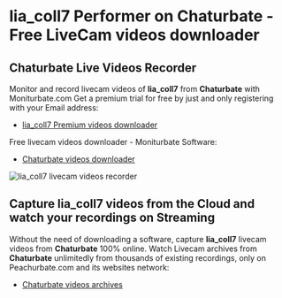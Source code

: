 # lia_coll7 Performer on Chaturbate - Free LiveCam videos downloader

## Chaturbate Live Videos Recorder

Monitor and record livecam videos of **lia_coll7** from **Chaturbate** with Moniturbate.com
Get a premium trial for free by just and only registering with your Email address:
* [lia_coll7 Premium videos downloader](https://moniturbate.com/request-demo-licence-key.html)

Free livecam videos downloader - Moniturbate Software:
* [Chaturbate videos downloader](https://moniturbate.com/moniturbate-download-software.html)

![lia_coll7 livecam videos recorder](https://peachurnet.com/templates/moniturbate-software.png)


## Capture lia_coll7 videos from the Cloud and watch your recordings on Streaming

Without the need of downloading a software, capture **lia_coll7** livecam videos from **Chaturbate** 100% online.
Watch Livecam archives from **Chaturbate** unlimitedly from thousands of existing recordings, only on Peachurbate.com and its websites network:
* [Chaturbate videos archives](https://peachurnet.com/)